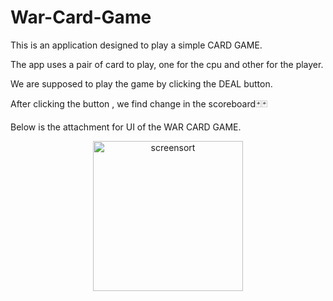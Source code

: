 # War-Card-Game
This is an application designed to play a simple CARD GAME.

The app uses a pair of card to play, one for the cpu and other for the player.

We are supposed to play the game by clicking the DEAL button.

After clicking the button , we find change in the scoreboard🃏🃏


Below is the attachment for UI of the WAR CARD GAME.
<p align="center">
<img width="240" alt="screensort" src="https://github.com/Shreya3023/War-Card-Game/assets/89248384/b72b54e5-ea7a-448b-87a8-99e36c8c9358">

</p>
